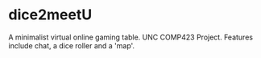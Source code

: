 dice2meetU
==========

A minimalist virtual online gaming table.  UNC COMP423 Project.  Features include chat, a dice roller and a 'map'.
